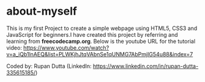 # about-myself
This is my first Project to create a simple webpage using HTML5, CSS3 and JavaScript for beginners.I have created this project by referring and learning from **freecodecamp.org**. 
Below is the youtube URL for the tutorial video:
https://www.youtube.com/watch?v=a_iQb1lnAEQ&list=PLWKjhJtqVAbnSe1qUNMG7AbPmjIG54u88&index=7

Coded by:
Rupan Dutta (LinkedIn: https://www.linkedin.com/in/rupan-dutta-335615185/)

